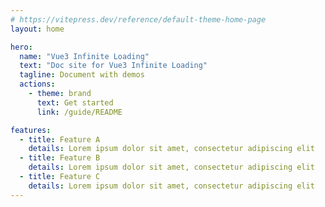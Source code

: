 ```yaml
---
# https://vitepress.dev/reference/default-theme-home-page
layout: home

hero:
  name: "Vue3 Infinite Loading"
  text: "Doc site for Vue3 Infinite Loading"
  tagline: Document with demos
  actions:
    - theme: brand
      text: Get started
      link: /guide/README

features:
  - title: Feature A
    details: Lorem ipsum dolor sit amet, consectetur adipiscing elit
  - title: Feature B
    details: Lorem ipsum dolor sit amet, consectetur adipiscing elit
  - title: Feature C
    details: Lorem ipsum dolor sit amet, consectetur adipiscing elit
---
```

